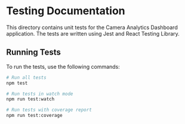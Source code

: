 # Testing Documentation

This directory contains unit tests for the Camera Analytics Dashboard application. The tests are written using Jest and React Testing Library.

## Running Tests

To run the tests, use the following commands:

```bash
# Run all tests
npm test

# Run tests in watch mode
npm run test:watch

# Run tests with coverage report
npm run test:coverage

